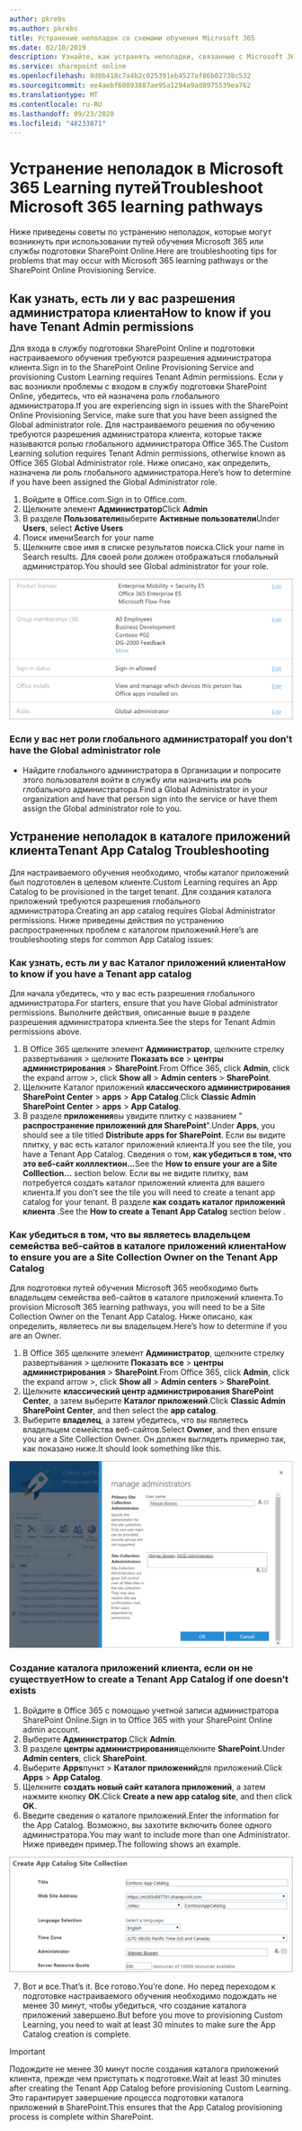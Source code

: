 ```yaml
---
author: pkrebs
ms.author: pkrebs
title: Устранение неполадок со схемами обучения Microsoft 365
ms.date: 02/10/2019
description: Узнайте, как устранять неполадки, связанные с Microsoft 365 Learning путей
ms.service: sharepoint online
ms.openlocfilehash: 8d8b418c7a4b2c025391eb4527af86b02738c532
ms.sourcegitcommit: ee4aebf60893887ae95a1294a9ad8975539ea762
ms.translationtype: MT
ms.contentlocale: ru-RU
ms.lasthandoff: 09/23/2020
ms.locfileid: "48233871"
---
```

# <a name="troubleshoot-microsoft-365-learning-pathways"></a><span data-ttu-id="65c78-103">Устранение неполадок в Microsoft 365 Learning путей</span><span class="sxs-lookup"><span data-stu-id="65c78-103">Troubleshoot Microsoft 365 learning pathways</span></span>

<span data-ttu-id="65c78-104">Ниже приведены советы по устранению неполадок, которые могут возникнуть при использовании путей обучения Microsoft 365 или службы подготовки SharePoint Online.</span><span class="sxs-lookup"><span data-stu-id="65c78-104">Here are troubleshooting tips for problems that may occur with Microsoft 365 learning pathways or the SharePoint Online Provisioning Service.</span></span>

## <a name="how-to-know-if-you-have-tenant-admin-permissions"></a><span data-ttu-id="65c78-105">Как узнать, есть ли у вас разрешения администратора клиента</span><span class="sxs-lookup"><span data-stu-id="65c78-105">How to know if you have Tenant Admin permissions</span></span>

<span data-ttu-id="65c78-106">Для входа в службу подготовки SharePoint Online и подготовки настраиваемого обучения требуются разрешения администратора клиента.</span><span class="sxs-lookup"><span data-stu-id="65c78-106">Sign in to the SharePoint Online Provisioning Service and provisioning Custom Learning requires Tenant Admin permissions.</span></span> <span data-ttu-id="65c78-107">Если у вас возникли проблемы с входом в службу подготовки SharePoint Online, убедитесь, что ей назначена роль глобального администратора.</span><span class="sxs-lookup"><span data-stu-id="65c78-107">If you are experiencing sign in issues with the SharePoint Online Provisioning Service, make sure that you have been assigned the Global administrator role.</span></span> <span data-ttu-id="65c78-108">Для настраиваемого решения по обучению требуются разрешения администратора клиента, которые также называются ролью глобального администратора Office 365.</span><span class="sxs-lookup"><span data-stu-id="65c78-108">The Custom Learning solution requires Tenant Admin permissions, otherwise known as Office 365 Global Administrator role.</span></span> <span data-ttu-id="65c78-109">Ниже описано, как определить, назначена ли роль глобального администратора.</span><span class="sxs-lookup"><span data-stu-id="65c78-109">Here’s how to determine if you have been assigned the Global Administrator role.</span></span>

1.  <span data-ttu-id="65c78-110">Войдите в Office.com.</span><span class="sxs-lookup"><span data-stu-id="65c78-110">Sign in to Office.com.</span></span>
2.  <span data-ttu-id="65c78-111">Щелкните элемент **Администратор**</span><span class="sxs-lookup"><span data-stu-id="65c78-111">Click **Admin**</span></span>
3.  <span data-ttu-id="65c78-112">В разделе **Пользователи**выберите **Активные пользователи**</span><span class="sxs-lookup"><span data-stu-id="65c78-112">Under **Users**, select **Active Users**</span></span>
4.  <span data-ttu-id="65c78-113">Поиск имени</span><span class="sxs-lookup"><span data-stu-id="65c78-113">Search for your name</span></span>
5.  <span data-ttu-id="65c78-114">Щелкните свое имя в списке результатов поиска.</span><span class="sxs-lookup"><span data-stu-id="65c78-114">Click your name in Search results.</span></span> <span data-ttu-id="65c78-115">Для своей роли должен отображаться глобальный администратор.</span><span class="sxs-lookup"><span data-stu-id="65c78-115">You should see Global administrator for your role.</span></span>

![cg-globaladminrole.png](media/cg-globaladminrole.png)

### <a name="if-you-dont-have-the-global-administrator-role"></a><span data-ttu-id="65c78-117">Если у вас нет роли глобального администратора</span><span class="sxs-lookup"><span data-stu-id="65c78-117">If you don’t have the Global administrator role</span></span>
- <span data-ttu-id="65c78-118">Найдите глобального администратора в Организации и попросите этого пользователя войти в службу или назначить им роль глобального администратора.</span><span class="sxs-lookup"><span data-stu-id="65c78-118">Find a Global Administrator in your organization and have that person sign into the service or have them assign the Global administrator role to you.</span></span>

## <a name="tenant-app-catalog-troubleshooting"></a><span data-ttu-id="65c78-119">Устранение неполадок в каталоге приложений клиента</span><span class="sxs-lookup"><span data-stu-id="65c78-119">Tenant App Catalog Troubleshooting</span></span>
<span data-ttu-id="65c78-120">Для настраиваемого обучения необходимо, чтобы каталог приложений был подготовлен в целевом клиенте.</span><span class="sxs-lookup"><span data-stu-id="65c78-120">Custom Learning requires an App Catalog to be provisioned in the target tenant.</span></span> <span data-ttu-id="65c78-121">Для создания каталога приложений требуются разрешения глобального администратора.</span><span class="sxs-lookup"><span data-stu-id="65c78-121">Creating an app catalog requires Global Administrator permissions.</span></span> <span data-ttu-id="65c78-122">Ниже приведены действия по устранению распространенных проблем с каталогом приложений.</span><span class="sxs-lookup"><span data-stu-id="65c78-122">Here’s are troubleshooting steps for common App Catalog issues:</span></span>

### <a name="how-to-know-if-you-have-a-tenant-app-catalog"></a><span data-ttu-id="65c78-123">Как узнать, есть ли у вас Каталог приложений клиента</span><span class="sxs-lookup"><span data-stu-id="65c78-123">How to know if you have a Tenant app catalog</span></span> 
<span data-ttu-id="65c78-124">Для начала убедитесь, что у вас есть разрешения глобального администратора.</span><span class="sxs-lookup"><span data-stu-id="65c78-124">For starters, ensure that you have Global administrator permissions.</span></span> <span data-ttu-id="65c78-125">Выполните действия, описанные выше в разделе разрешения администратора клиента.</span><span class="sxs-lookup"><span data-stu-id="65c78-125">See the steps for Tenant Admin permissions above.</span></span>

1. <span data-ttu-id="65c78-126">В Office 365 щелкните элемент **Администратор**, щелкните стрелку развертывания > щелкните **Показать все**  >  **центры администрирования**  >  **SharePoint**.</span><span class="sxs-lookup"><span data-stu-id="65c78-126">From Office 365, click **Admin**, click the expand arrow >, click **Show all** > **Admin centers** > **SharePoint**.</span></span>
2. <span data-ttu-id="65c78-127">Щелкните Каталог приложений **классического администрирования SharePoint Center**  >  **apps**  >  **App Catalog**.</span><span class="sxs-lookup"><span data-stu-id="65c78-127">Click **Classic Admin SharePoint Center** > **apps** > **App Catalog**.</span></span>
3. <span data-ttu-id="65c78-128">В разделе **приложения**вы увидите плитку с названием " **распространение приложений для SharePoint**".</span><span class="sxs-lookup"><span data-stu-id="65c78-128">Under **Apps**, you should see a tile titled **Distribute apps for SharePoint**.</span></span> <span data-ttu-id="65c78-129">Если вы видите плитку, у вас есть каталог приложений клиента.</span><span class="sxs-lookup"><span data-stu-id="65c78-129">If you see the tile, you have a Tenant App Catalog.</span></span> <span data-ttu-id="65c78-130">Сведения о том, **как убедиться в том, что это веб-сайт колллектион...**</span><span class="sxs-lookup"><span data-stu-id="65c78-130">See the **How to ensure your are a Site Colllection...** section below.</span></span> <span data-ttu-id="65c78-131">Если вы не видите плитку, вам потребуется создать каталог приложений клиента для вашего клиента.</span><span class="sxs-lookup"><span data-stu-id="65c78-131">If you don’t see the tile you will need to create a tenant app catalog for your tenant.</span></span> <span data-ttu-id="65c78-132">В разделе **как создать каталог приложений клиента** .</span><span class="sxs-lookup"><span data-stu-id="65c78-132">See the **How to create a Tenant App Catalog** section below .</span></span>

### <a name="how-to-ensure-you-are-a-site-collection-owner-on-the-tenant-app-catalog"></a><span data-ttu-id="65c78-133">Как убедиться в том, что вы являетесь владельцем семейства веб-сайтов в каталоге приложений клиента</span><span class="sxs-lookup"><span data-stu-id="65c78-133">How to ensure you are a Site Collection Owner on the Tenant App Catalog</span></span> 
<span data-ttu-id="65c78-134">Для подготовки путей обучения Microsoft 365 необходимо быть владельцем семейства веб-сайтов в каталоге приложений клиента.</span><span class="sxs-lookup"><span data-stu-id="65c78-134">To provision Microsoft 365 learning pathways, you will need to be a Site Collection Owner on the Tenant App Catalog.</span></span> <span data-ttu-id="65c78-135">Ниже описано, как определить, являетесь ли вы владельцем.</span><span class="sxs-lookup"><span data-stu-id="65c78-135">Here’s how to determine if you are an Owner.</span></span>

1. <span data-ttu-id="65c78-136">В Office 365 щелкните элемент **Администратор**, щелкните стрелку развертывания > щелкните **Показать все**  >  **центры администрирования**  >  **SharePoint**.</span><span class="sxs-lookup"><span data-stu-id="65c78-136">From Office 365, click **Admin**, click the expand arrow >, click **Show all** > **Admin centers** > **SharePoint**.</span></span>
2. <span data-ttu-id="65c78-137">Щелкните **классический центр администрирования SharePoint Center**, а затем выберите **Каталог приложений**.</span><span class="sxs-lookup"><span data-stu-id="65c78-137">Click **Classic Admin SharePoint Center**, and then select the **app catalog**.</span></span>
3. <span data-ttu-id="65c78-138">Выберите **владелец**, а затем убедитесь, что вы являетесь владельцем семейства веб-сайтов.</span><span class="sxs-lookup"><span data-stu-id="65c78-138">Select **Owner**, and then ensure you are a Site Collection Owner.</span></span> <span data-ttu-id="65c78-139">Он должен выглядеть примерно так, как показано ниже.</span><span class="sxs-lookup"><span data-stu-id="65c78-139">It should look something like this.</span></span>
 
![cg-sitecollectionowner.png](media/cg-sitecollectionowner.png)

### <a name="how-to-create-a-tenant-app-catalog-if-one-doesnt-exists"></a><span data-ttu-id="65c78-141">Создание каталога приложений клиента, если он не существует</span><span class="sxs-lookup"><span data-stu-id="65c78-141">How to create a Tenant App Catalog if one doesn’t exists</span></span> 
1. <span data-ttu-id="65c78-142">Войдите в Office 365 с помощью учетной записи администратора SharePoint Online.</span><span class="sxs-lookup"><span data-stu-id="65c78-142">Sign in to Office 365 with your SharePoint Online admin account.</span></span>
2. <span data-ttu-id="65c78-143">Выберите **Администратор**.</span><span class="sxs-lookup"><span data-stu-id="65c78-143">Click **Admin**.</span></span>
3. <span data-ttu-id="65c78-144">В разделе **центры администрирования**щелкните **SharePoint**.</span><span class="sxs-lookup"><span data-stu-id="65c78-144">Under **Admin centers**, click **SharePoint**.</span></span> 
4. <span data-ttu-id="65c78-145">Выберите **Apps**пункт  >  **Каталог приложений**для приложений.</span><span class="sxs-lookup"><span data-stu-id="65c78-145">Click **Apps** > **App Catalog**.</span></span>
5. <span data-ttu-id="65c78-146">Щелкните **создать новый сайт каталога приложений**, а затем нажмите кнопку **ОК**.</span><span class="sxs-lookup"><span data-stu-id="65c78-146">Click **Create a new app catalog site**, and then click **OK**.</span></span> 
6.  <span data-ttu-id="65c78-147">Введите сведения о каталоге приложений.</span><span class="sxs-lookup"><span data-stu-id="65c78-147">Enter the information for the App Catalog.</span></span> <span data-ttu-id="65c78-148">Возможно, вы захотите включить более одного администратора.</span><span class="sxs-lookup"><span data-stu-id="65c78-148">You may want to include more than one Administrator.</span></span> <span data-ttu-id="65c78-149">Ниже приведен пример.</span><span class="sxs-lookup"><span data-stu-id="65c78-149">The following shows an example.</span></span>  

![cg-appcatalogfinish.png](media/cg-appcatalogfinish.png)

7.  <span data-ttu-id="65c78-151">Вот и все.</span><span class="sxs-lookup"><span data-stu-id="65c78-151">That’s it.</span></span> <span data-ttu-id="65c78-152">Все готово.</span><span class="sxs-lookup"><span data-stu-id="65c78-152">You’re done.</span></span> <span data-ttu-id="65c78-153">Но перед переходом к подготовке настраиваемого обучения необходимо подождать не менее 30 минут, чтобы убедиться, что создание каталога приложений завершено.</span><span class="sxs-lookup"><span data-stu-id="65c78-153">But before you move to provisioning Custom Learning, you need to wait at least 30 minutes to make sure the App Catalog creation is complete.</span></span> 

> [!IMPORTANT]
> <span data-ttu-id="65c78-154">Подождите не менее 30 минут после создания каталога приложений клиента, прежде чем приступать к подготовке.</span><span class="sxs-lookup"><span data-stu-id="65c78-154">Wait at least 30 minutes after creating the Tenant App Catalog before provisioning Custom Learning.</span></span> <span data-ttu-id="65c78-155">Это гарантирует завершение процесса подготовки каталога приложений в SharePoint.</span><span class="sxs-lookup"><span data-stu-id="65c78-155">This ensures that the App Catalog provisioning process is complete within SharePoint.</span></span> 